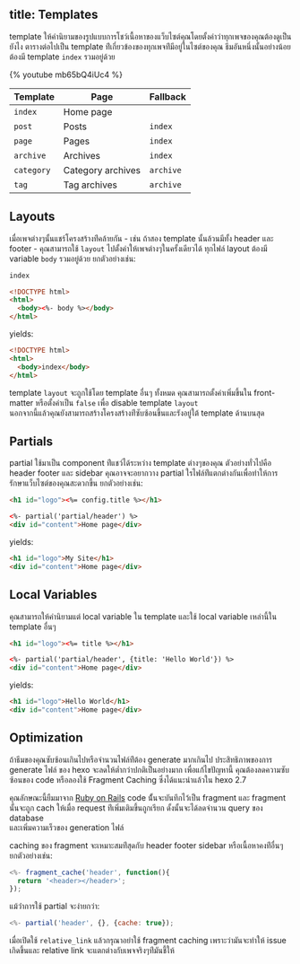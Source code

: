 title: Templates
---
template ให้คำนิยามของรูปแบบการโชว์เนื้อหาของแว็บไซต์คุณโดยตั้งค่าว่าทุกเพจของคุณต้องดูเป็นยังไง ตารางต่อไปเป็น template ท่ีเกี่ยวข้องของทุกเพจท่ีมีอยู่ในไซต์ของคุณ ธีมอันหนึ่งนั้นอย่างน้อยต้องมี template `index` รวมอยู่ด้วย

{% youtube mb65bQ4iUc4 %}

Template | Page | Fallback
--- | --- | ---
`index` | Home page |
`post` | Posts | `index`
`page` | Pages | `index`
`archive` | Archives | `index`
`category` | Category archives | `archive`
`tag` | Tag archives | `archive`

## Layouts

เมื่อเพจต่างๆนั้นแชร์โครงสร้างท่ีคล้ายกัน - เช่น ถ้าสอง template นั้นล้วนมีทั้ง
 header และ footer - คุณสามารถใช้ `layout` 
 ไปตั้งค่าให้เพจต่างๆในครั้งเดียวได้ ทุกไฟล์ layout ต้องมี variable `body` 
 รวมอยู่ด้วย ยกตัวอย่างเช่น:

``` html index.ejs
index
```

``` html layout.ejs
<!DOCTYPE html>
<html>
  <body><%- body %></body>
</html>
```

yields:

``` html
<!DOCTYPE html>
<html>
  <body>index</body>
</html>
```

template `layout` จะถูกใช้โดย template อื่นๆ ทั้งหมด 
คุณสามารถตั้งค่าเพิ่มขึ้นใน front-matter หรือตั้งค่าเป็น `false` เพื่อ 
disable template `layout`  
นอกจากนี้แล้วคุณยังสามารถสร้างโครงสร้างท่ีซับซ้อนขึ้นและรังอยู่ใต้ template 
ด้านบนสุด

## Partials

partial ใช้มาเป็น  component ท่ีแชว์ได้ระหว่าง template ต่างๆของคุณ 
ตัวอย่างทั่วไปคือ header footer และ sidebar คุณอาจจะอยากวาง partial 
ใรไฟล์ท่ีแตกต่างกันเพื่อทำให้การรักษาแว็บไซต์ของคุณสะดวกขึ้น ยกตัวอย่างเช่น:

``` html partial/header.ejs
<h1 id="logo"><%= config.title %></h1>
```

``` html index.ejs
<%- partial('partial/header') %>
<div id="content">Home page</div>
```

yields:

``` html
<h1 id="logo">My Site</h1>
<div id="content">Home page</div>
```

## Local Variables

คุณสามารถให้คำนิยามแต่ local variable ใน template และใช้ local variable 
เหล่านี้ใน template  อื่นๆ

``` html partial/header.ejs
<h1 id="logo"><%= title %></h1>
```

``` html index.ejs
<%- partial('partial/header', {title: 'Hello World'}) %>
<div id="content">Home page</div>
```

yields:

``` html
<h1 id="logo">Hello World</h1>
<div id="content">Home page</div>
```

## Optimization

ถ้าธีมของคุณซับซ้อนเกินไปหรือจำนวนไฟล์ท่ีต้อง generate มากเกินไป 
ประสิทธิภาพของการ generate ไฟล์ ของ hexo จะลดให้ต่ำกว่าปกติเป็นอย่างมาก 
เพื่อแก้ไขปัญหานี้ คุณต้องลดความซับซ้อนของ code หรือลองใช้ Fragment Caching 
ซึ่งได้แนะนำแล้วใน hexo 2.7

คุณลักษณะนี้ยืมมาจาก [Ruby on Rails](http://guides.rubyonrails.org/caching_with_rails.html#fragment-caching) 
code น้ั้นจะบันทึกไว้เป็น fragment และ fragment นั้นจะถูก cach ให้เมื่อ 
request ท่ีเพิ่มเติมขึ้นถูกเรียก ดั้งนั้นจะได้ลดจำนวน query ของ database  
และเพิ่มความเร็วของ generation ไฟล์

caching ของ fragment จะเหมาะสมท่ีสุดกับ header footer sidebar 
หรือเนื้อหาคงท่ีอื่นๆ ยกตัวอย่างเช่น:
``` js
<%- fragment_cache('header', function(){
  return '<header></header>';
});
```

แม้ว่่าการใช้ partial จะง่ายกว่า:

``` js
<%- partial('header', {}, {cache: true});
```

เมื่อเปิดใช้ `relative_link` แล้วกรุณาอย่าใช้ fragment caching 
เพราะว่ามันจะทำให้ issue เกิดขึ้นและ relative link 
จะแตกต่างกับเพจจริงๆท่ีมันชี้ให้

